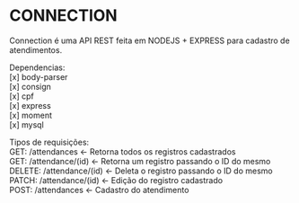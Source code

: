 # CONNECTION

Connection é uma API REST feita em NODEJS + EXPRESS para cadastro de atendimentos.

Dependencias:<br>
  [x] body-parser <br>
  [x] consign <br>
  [x] cpf<br>
  [x] express<br>
  [x] moment<br>
  [x] mysql

Tipos de requisições:<br>
  GET: /attendances <- Retorna todos os registros cadastrados<br>
  GET: /attendance/(id) <- Retorna um registro passando o ID do mesmo<br>
  DELETE: /attendance/(id) <- Deleta o registro passando o ID do mesmo<br>
  PATCH: /attendance/(id) <- Edição do registro cadastrado<br>
  POST: /attendances <- Cadastro do atendimento<br>
